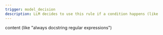 ```yaml
---
trigger: model_decision
description: LLM decides to use this rule if a condition happens (like RegEx Rule)
---
```


content (like "always docstring regular expressions")